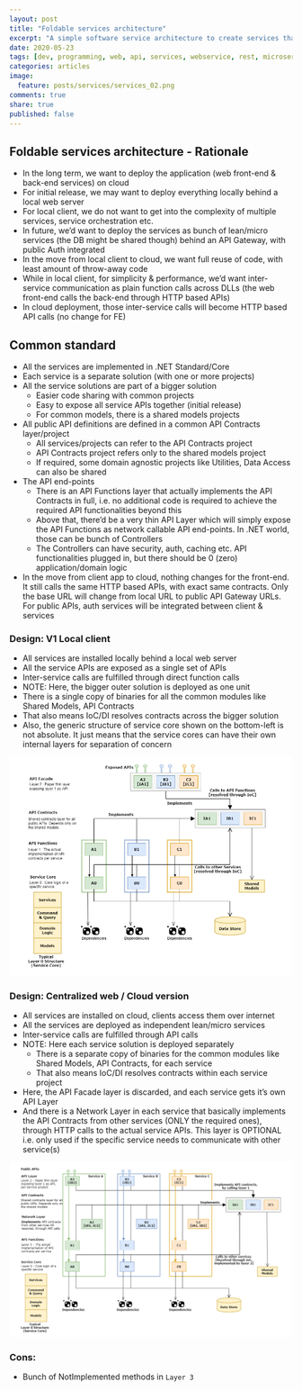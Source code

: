 ```yaml
---
layout: post
title: "Foldable services architecture"
excerpt: "A simple software service architecture to create services that can be scaled out separately, or be run a single set of service end-points"
date: 2020-05-23
tags: [dev, programming, web, api, services, webservice, rest, microservices, soa]
categories: articles
image:
  feature: posts/services/services_02.png
comments: true
share: true
published: false
---
```


## Foldable services architecture - Rationale

* In the long term, we want to deploy the application (web front-end & back-end services) on cloud
* For initial release, we may want to deploy everything locally behind a local web server
* For local client, we do not want to get into the complexity of multiple services, service orchestration etc.
* In future, we’d want to deploy the services as bunch of lean/micro services (the DB might be shared though) behind an API Gateway, with public Auth integrated
* In the move from local client to cloud, we want full reuse of code, with least amount of throw-away code
* While in local client, for simplicity & performance, we’d want inter-service communication as plain function calls across DLLs (the web front-end calls the back-end through HTTP based APIs)
* In cloud deployment, those inter-service calls will become HTTP based API calls (no change for FE)

## Common standard

* All the services are implemented in .NET Standard/Core
* Each service is a separate solution (with one or more projects)
* All the service solutions are part of a bigger solution
    * Easier code sharing with common projects
    * Easy to expose all service APIs together (initial release)
    * For common models, there is a shared models projects
* All public API definitions are defined in a common API Contracts layer/project
    * All services/projects can refer to the API Contracts project
    * API Contracts project refers only to the shared models project
    * If required, some domain agnostic projects like Utilities, Data Access can also be shared
* The API end-points
    * There is an API Functions layer that actually implements the API Contracts in full, i.e. no additional code is required to achieve the required API functionalities beyond this
    * Above that, there’d be a very thin API Layer which will simply expose the API Functions as network callable API end-points. In .NET world, those can be bunch of Controllers
    * The Controllers can have security, auth, caching etc. API functionalities plugged in, but there should be 0 (zero) application/domain logic
* In the move from client app to cloud, nothing changes for the front-end. It still calls the same HTTP based APIs, with exact same contracts. Only the base URL will change from local URL to public API Gateway URLs. For public APIs, auth services will be integrated between client & services

### Design: V1 Local client

* All services are installed locally behind a local web server
* All the service APIs are exposed as a single set of APIs
* Inter-service calls are fulfilled through direct function calls
* NOTE: Here, the bigger outer solution is deployed as one unit
* There is a single copy of binaries for all the common modules like Shared Models, API Contracts
* That also means IoC/DI resolves contracts across the bigger solution
* Also, the generic structure of service core shown on the bottom-left is not absolute. It just means that the service cores can have their own internal layers for separation of concern

![Image](/images/posts/services/services_01.png)

### Design: Centralized web / Cloud version

* All services are installed on cloud, clients access them over internet
* All the services are deployed as independent lean/micro services
* Inter-service calls are fulfilled through API calls
* NOTE: Here each service solution is deployed separately
    * There is a separate copy of binaries for the common modules like Shared Models, API Contracts, for each service
    * That also means IoC/DI resolves contracts within each service project
* Here, the API Facade layer is discarded, and each service gets it’s own API Layer
* And there is a Network Layer in each service that basically implements the API Contracts from other services (ONLY the required ones), through HTTP calls to the actual service APIs. This layer is OPTIONAL i.e. only used if the specific service needs to communicate with other service(s)

![Image](/images/posts/services/services_02.png)

### Cons:

* Bunch of NotImplemented methods in `Layer 3`